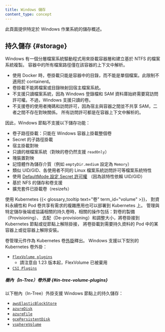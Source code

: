 ```yaml
---
title: Windows 儲存
content_type: concept
---
```

<!--
reviewers:
- jingxu97
- mauriciopoppe
- jayunit100
- jsturtevant
- marosset
- aravindhp
title: Windows Storage
content_type: concept
-->

<!-- overview -->
<!--
This page provides an storage overview specific to the Windows operating system.
-->
此頁面提供特定於 Windows 作業系統的儲存概述。
<!-- body -->

<!--
## Persistent storage {#storage}

Windows has a layered filesystem driver to mount container layers and create a copy
filesystem based on NTFS. All file paths in the container are resolved only within
the context of that container.
-->
## 持久儲存 {#storage}
Windows 有一個分層檔案系統驅動程式用來掛載容器層和建立基於 NTFS 的檔案系統複製。
容器中的所有檔案路徑僅在該容器的上下文中解析。

<!--
* With Docker, volume mounts can only target a directory in the container, and not
  an individual file. This limitation does not apply to containerd.
* Volume mounts cannot project files or directories back to the host filesystem.
* Read-only filesystems are not supported because write access is always required
  for the Windows registry and SAM database. However, read-only volumes are supported.
* Volume user-masks and permissions are not available. Because the SAM is not shared
  between the host & container, there's no mapping between them. All permissions are
  resolved within the context of the container.
-->
* 使用 Docker 時，卷掛載只能是容器中的目錄，而不能是單個檔案。此限制不適用於 containerd。
* 卷掛載不能將檔案或目錄映射回宿主檔案系統。
* 不支援只讀檔案系統，因為 Windows 登錄檔和 SAM 資料庫始終需要寫訪問許可權。不過，Windows 支援只讀的卷。
* 不支援卷的使用者掩碼和訪問許可，因為宿主與容器之間並不共享 SAM，二者之間不存在對映關係。
  所有訪問許可都是在容器上下文中解析的。

<!--
As a result, the following storage functionality is not supported on Windows nodes:
-->
因此，Windows 節點不支援以下儲存功能：

<!--
* Volume subpath mounts: only the entire volume can be mounted in a Windows container
* Subpath volume mounting for Secrets
* Host mount projection
* Read-only root filesystem (mapped volumes still support `readOnly`)
* Block device mapping
* Memory as the storage medium (for example, `emptyDir.medium` set to `Memory`)
* File system features like uid/gid; per-user Linux filesystem permissions
* Setting [secret permissions with DefaultMode](/docs/concepts/configuration/secret/#secret-files-permissions) (due to UID/GID dependency)
* NFS based storage/volume support
* Expanding the mounted volume (resizefs)
-->
* 卷子路徑掛載：只能在 Windows 容器上掛載整個卷
* Secret 的子路徑掛載
* 宿主掛載對映
* 只讀的根檔案系統（對映的卷仍然支援 `readOnly`）
* 塊裝置對映
* 記憶體作為儲存介質（例如 `emptyDir.medium` 設定為 `Memory`）
* 類似 UID/GID、各使用者不同的 Linux 檔案系統訪問許可等檔案系統特性
* 使用 [DefaultMode 設定 Secret 許可權](/zh-cn/docs/concepts/configuration/secret/#secret-files-permissions)
  （因為該特性依賴 UID/GID）
* 基於 NFS 的儲存和卷支援
* 擴充套件已掛載卷（resizefs）

<!--
Kubernetes {{< glossary_tooltip text="volumes" term_id="volume" >}} enable complex
applications, with data persistence and Pod volume sharing requirements, to be deployed
on Kubernetes. Management of persistent volumes associated with a specific storage
back-end or protocol includes actions such as provisioning/de-provisioning/resizing
of volumes, attaching/detaching a volume to/from a Kubernetes node and
mounting/dismounting a volume to/from individual containers in a pod that needs to
persist data.
-->
使用 Kubernetes {{< glossary_tooltip text="卷" term_id="volume" >}}，
對資料永續性和 Pod 卷共享有需求的複雜應用也可以部署到 Kubernetes 上。
管理與特定儲存後端或協議相關的持久卷時，相關的操作包括：對卷的製備（Provisioning）、
去配（De-provisioning）和調整大小，將卷掛接到 Kubernetes 節點或從節點上解除掛接，
將卷掛載到需要持久資料的 Pod 中的某容器上或從容器上解除安裝。

<!--
Volume management components are shipped as Kubernetes volume
[plugin](/docs/concepts/storage/volumes/#types-of-volumes).
The following broad classes of Kubernetes volume plugins are supported on Windows:
-->
卷管理元件作為 Kubernetes 卷[外掛](/zh-cn/docs/concepts/storage/volumes/#types-of-volumes)釋出。
Windows 支援以下型別的 Kubernetes 卷外掛：

<!--
* [`FlexVolume plugins`](/docs/concepts/storage/volumes/#flexVolume)
  * Please note that FlexVolumes have been deprecated as of 1.23
* [`CSI Plugins`](/docs/concepts/storage/volumes/#csi)
-->
* [`FlexVolume plugins`](/zh-cn/docs/concepts/storage/volumes/#flexVolume)
  * 請注意自 1.23 版本起，FlexVolume 已被棄用
* [`CSI Plugins`](/zh-cn/docs/concepts/storage/volumes/#csi)

<!--
##### In-tree volume plugins

The following in-tree plugins support persistent storage on Windows nodes:
-->
##### 樹內（In-Tree）卷外掛  {#in-tree-volume-plugins}

以下樹內（In-Tree）外掛支援 Windows 節點上的持久儲存：

<!--
* [`awsElasticBlockStore`](/docs/concepts/storage/volumes/#awselasticblockstore)
* [`azureDisk`](/docs/concepts/storage/volumes/#azuredisk)
* [`azureFile`](/docs/concepts/storage/volumes/#azurefile)
* [`gcePersistentDisk`](/docs/concepts/storage/volumes/#gcepersistentdisk)
* [`vsphereVolume`](/docs/concepts/storage/volumes/#vspherevolume)
-->
* [`awsElasticBlockStore`](/zh-cn/docs/concepts/storage/volumes/#awselasticblockstore)
* [`azureDisk`](/zh-cn/docs/concepts/storage/volumes/#azuredisk)
* [`azureFile`](/zh-cn/docs/concepts/storage/volumes/#azurefile)
* [`gcePersistentDisk`](/zh-cn/docs/concepts/storage/volumes/#gcepersistentdisk)
* [`vsphereVolume`](/zh-cn/docs/concepts/storage/volumes/#vspherevolume)
